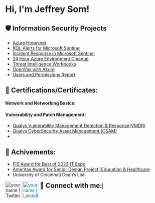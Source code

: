 <h1>Hi, I'm Jeffrey Som! <a href="https://www.linkedin.com/in/jeffrey-som-a2bb171b6/"> </a> 
 
<h2>🛡️ Information Security Projects</h2>

- [Azure Honeynet](https://github.com/jsom98/Azure-Projects/blob/main/Azure%20Honeynet.md)
- [KQL Alerts for Microsoft Sentinel](https://github.com/jsom98/Azure-Projects/blob/main/KQL%20Alerts%20for%20Microsoft%20Sentinel.md)
- [Incident Response in Microsoft Sentinel](https://github.com/jsom98/Azure-Projects/blob/main/Incident%20Response%20in%20Microsoft%20Sentinel.md)
- [24 Hour Azure Environment Cleanup](https://github.com/jsom98/Azure-Projects/blob/main/Azure%20Environment%20BEFORE%20Securing%20AND%20then%20AFTER.md)
- [Threat Intelligence Workbooks]()
- [OpenVas with Azure](https://github.com/jsom98/Azure-Projects/blob/main/OpenVAS.md)
- [Users and Permissions Report]()

<h2>📜 Certifications/Certificates:</h2>

<h4> Network and Networking Basics:</h4>

<h4> Vulnerability and Patch Management:</h4>
 
  - [Qualys Vulnerability Management Detection & Response(VMDR)](https://github.com/jsom98/Certifications/blob/main/Vulnerability%20Management%20Detection%20and%20Response.pdf)
  - [Qualys CyberSecurity Asset Management (CSAM)](https://github.com/jsom98/Certifications/blob/main/Cyber%20Security%20Asset%20Management.pdf)
  - [](https://github.com/jsom98/Certifications/blob/main/Cloud%20Agent.pdf)
     
<h2>📜 Achivements:</h2>

  - [FIS Award for Best of 2023 IT Expo](https://www.linkedin.com/posts/jeffreysom_itexpo2023-innovation-awardwinner-activity-7051638485878788096-exKp?utm_source=share&utm_medium=member_desktop)
  - [Ameritas Award for Senior Design Project| Education & Healthcare](https://www.linkedin.com/posts/jeffreysom_itexpo2023-innovation-awardwinner-activity-7051638485878788096-exKp?utm_source=share&utm_medium=member_desktop)
  - University of Cincinnati Dean’s List

<h2 style="display: inline;">🤳 Connect with me:</h2>
<a href="https://x.com/jsom98"><img align="left" alt="yourname | Twitter" width="52px" src="https://static.dezeen.com/uploads/2023/07/x-logo-twitter-elon-musk_dezeen_2364_col_0.jpg" /></a>
<a href="https://www.linkedin.com/in/jeffreysom/" style="color: #0077B5; border: 1px solid #0077B5;">
  <img align="left" alt="yourname | LinkedIn" width="52px" src="https://pngmind.com/wp-content/uploads/2019/08/Linkedin-Logo-Png-Transparent-Background-1.png" />
</a>


 

[twitter]: https://twitter.com/ 

[youtube]: https://www.youtube.com/c/ 

[instagram]: https://www.instagram.com/ 

[linkedin]: https://www.linkedin.com/in/jeffrey-som-a2bb171b6/
